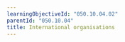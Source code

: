 ```yaml
---
learningObjectiveId: "050.10.04.02"
parentId: "050.10.04"
title: International organisations
---
```

